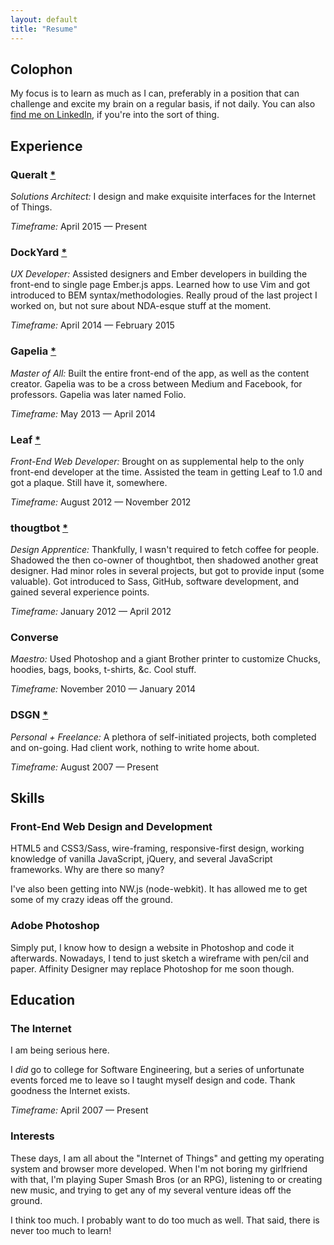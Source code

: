 ```yaml
---
layout: default
title: "Resume"
---
```


<h2 class="title">Colophon</h2>

My focus is to learn as much as I can, preferably in a position that can challenge and excite my brain on a regular basis, if not daily. You can also [find me on LinkedIn](http://linkedin.com/in/paulanthonywebb), if you're into the sort of thing.



<div class="divider">
  <span class="divider__shape-01"></span>
  <span class="divider__shape-02"></span>
  <span class="divider__shape-03"></span>
  <span class="divider__shape-04"></span>
</div>



<h2 class="title">Experience</h2>

### Queralt [*](http://queraltinc.com)

*Solutions Architect:*
I design and make exquisite interfaces for the Internet of Things.

*Timeframe:*
April 2015 — Present



### DockYard [*](http://dockyard.com)

*UX Developer:*
Assisted designers and Ember developers in building the front-end to single page Ember.js apps. Learned how to use Vim and got introduced to BEM syntax/methodologies. Really proud of the last project I worked on, but not sure about NDA-esque stuff at the moment.

*Timeframe:*
April 2014 — February 2015



### Gapelia [*](http://gapelia.com)

*Master of All:*
Built the entire front-end of the app, as well as the content creator. Gapelia was to be a cross between Medium and Facebook, for professors. Gapelia was later named Folio.

*Timeframe:*
May 2013 — April 2014



### Leaf [*](http://leaf.me)

*Front-End Web Developer:*
Brought on as supplemental help to the only front-end developer at the time. Assisted the team in getting Leaf to 1.0 and got a plaque. Still have it, somewhere.

*Timeframe:*
August 2012 — November 2012



### thougtbot [*](http://thoughtbot.com)

*Design Apprentice:*
Thankfully, I wasn't required to fetch coffee for people. Shadowed the then co-owner of thoughtbot, then shadowed another great designer. Had minor roles in several projects, but got to provide input (some valuable). Got introduced to Sass, GitHub, software development, and gained several experience points.

*Timeframe:*
January 2012 — April 2012



### Converse

*Maestro:*
Used Photoshop and a giant Brother printer to customize Chucks, hoodies, bags, books, t-shirts, &c. Cool stuff.

*Timeframe:*
November 2010 — January 2014



### DSGN [*](http://dsgn.io)

*Personal + Freelance:*
A plethora of self-initiated projects, both completed and on-going. Had client work, nothing to write home about.

*Timeframe:*
August 2007 — Present



<div class="divider">
  <span class="divider__shape-01"></span>
  <span class="divider__shape-02"></span>
  <span class="divider__shape-03"></span>
  <span class="divider__shape-04"></span>
</div>



<h2 class="title">Skills</h2>

### Front-End Web Design and Development

HTML5 and CSS3/Sass, wire-framing, responsive-first design, working knowledge of vanilla JavaScript, jQuery, and several JavaScript frameworks. Why are there so many?

I've also been getting into NW.js (node-webkit). It has allowed me to get some of my crazy ideas off the ground.

### Adobe Photoshop

Simply put, I know how to design a website in Photoshop and code it afterwards. Nowadays, I tend to just sketch a wireframe with pen/cil and paper. Affinity Designer may replace Photoshop for me soon though.



<div class="divider">
  <span class="divider__shape-01"></span>
  <span class="divider__shape-02"></span>
  <span class="divider__shape-03"></span>
  <span class="divider__shape-04"></span>
</div>



<h2 class="title">Education</h2>

### The Internet

I am being serious here.

I *did* go to college for Software Engineering, but a series of unfortunate events forced me to leave so I taught myself design and code. Thank goodness the Internet exists.

*Timeframe:*
April 2007 — Present



<div class="divider">
  <span class="divider__shape-01"></span>
  <span class="divider__shape-02"></span>
  <span class="divider__shape-03"></span>
  <span class="divider__shape-04"></span>
</div>



### Interests

These days, I am all about the "Internet of Things" and getting my operating system and browser more developed. When I'm not boring my girlfriend with that, I'm playing Super Smash Bros (or an RPG), listening to or creating new music, and trying to get any of my several venture ideas off the ground.

I think too much. I probably want to do too much as well. That said, there is never too much to learn!



<div class="divider">
  <span class="divider__shape-01"></span>
  <span class="divider__shape-02"></span>
  <span class="divider__shape-03"></span>
  <span class="divider__shape-04"></span>
</div>